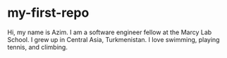 # my-first-repo
Hi, my name is Azim. I am a software engineer fellow at the Marcy Lab School. I grew up in Central Asia, Turkmenistan. I love swimming, playing tennis, and climbing. 